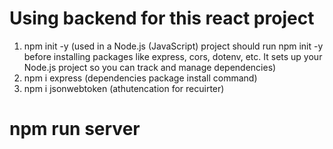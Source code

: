 # Using backend for this react project
1. npm init -y (used in a Node.js (JavaScript) project should run npm init -y before installing packages like express, cors, dotenv, etc. It sets up your Node.js project so you can track and manage dependencies)
2. npm i express  (dependencies package install command)
3. npm i jsonwebtoken (athutencation for recuirter)

# npm run server 